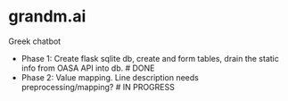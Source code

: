# grandm.ai
Greek chatbot

* Phase 1: Create flask sqlite db, create and form tables, drain the static info from OASA API into db. # DONE
* Phase 2: Value mapping. Line description needs preprocessing/mapping? # IN PROGRESS
